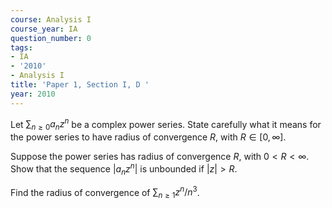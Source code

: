 ```yaml
---
course: Analysis I
course_year: IA
question_number: 0
tags:
- IA
- '2010'
- Analysis I
title: 'Paper 1, Section I, D '
year: 2010
---
```




Let $\sum_{n \geqslant 0} a_{n} z^{n}$ be a complex power series. State carefully what it means for the power series to have radius of convergence $R$, with $R \in[0, \infty]$.

Suppose the power series has radius of convergence $R$, with $0<R<\infty$. Show that the sequence $\left|a_{n} z^{n}\right|$ is unbounded if $|z|>R$.

Find the radius of convergence of $\sum_{n \geqslant 1} z^{n} / n^{3}$.